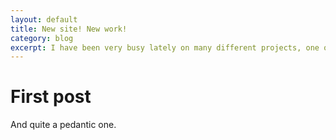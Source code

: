 ```yaml
---              
layout: default
title: New site! New work!
category: blog
excerpt: I have been very busy lately on many different projects, one of them being my new site.
---
```

# First post
And quite a pedantic one.